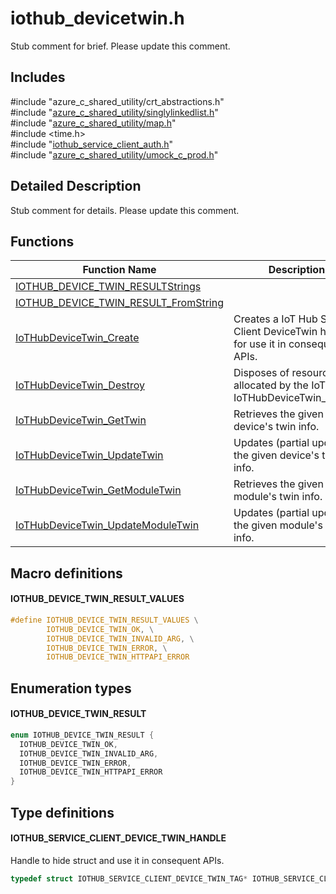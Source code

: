 # iothub_devicetwin.h 

Stub comment for brief. Please update this comment.

## Includes

\#include "azure_c_shared_utility/crt_abstractions.h"  
\#include "[azure_c_shared_utility/singlylinkedlist.h](iot-c-ref-singlylinkedlist-h.md)"  
\#include "[azure_c_shared_utility/map.h](iot-c-ref-map-h.md)"  
\#include <time.h>  
\#include "[iothub_service_client_auth.h](iot-c-ref-iothub-service-client-auth-h.md)"  
\#include "[azure_c_shared_utility/umock_c_prod.h](iot-c-ref-umock-c-prod-h.md)"  

## Detailed Description

Stub comment for details. Please update this comment.

## Functions

Function Name                  | Description                                
--------------------------------|---------------------------------------------
[IOTHUB_DEVICE_TWIN_RESULTStrings](./iot-c-ref-iothub-devicetwin-h/iothub-device-twin-resultstrings.md)            | 
[IOTHUB_DEVICE_TWIN_RESULT_FromString](./iot-c-ref-iothub-devicetwin-h/iothub-device-twin-result-fromstring.md)            | 
[IoTHubDeviceTwin_Create](./iot-c-ref-iothub-devicetwin-h/iothubdevicetwin-create.md)            | Creates a IoT Hub Service Client DeviceTwin handle for use it in consequent APIs.
[IoTHubDeviceTwin_Destroy](./iot-c-ref-iothub-devicetwin-h/iothubdevicetwin-destroy.md)            | Disposes of resources allocated by the IoT Hub IoTHubDeviceTwin_Create.
[IoTHubDeviceTwin_GetTwin](./iot-c-ref-iothub-devicetwin-h/iothubdevicetwin-gettwin.md)            | Retrieves the given device's twin info.
[IoTHubDeviceTwin_UpdateTwin](./iot-c-ref-iothub-devicetwin-h/iothubdevicetwin-updatetwin.md)            | Updates (partial update) the given device's twin info.
[IoTHubDeviceTwin_GetModuleTwin](./iot-c-ref-iothub-devicetwin-h/iothubdevicetwin-getmoduletwin.md)            | Retrieves the given module's twin info.
[IoTHubDeviceTwin_UpdateModuleTwin](./iot-c-ref-iothub-devicetwin-h/iothubdevicetwin-updatemoduletwin.md)            | Updates (partial update) the given module's twin info.

## Macro definitions

#### IOTHUB_DEVICE_TWIN_RESULT_VALUES

```C
#define IOTHUB_DEVICE_TWIN_RESULT_VALUES \
        IOTHUB_DEVICE_TWIN_OK, \
        IOTHUB_DEVICE_TWIN_INVALID_ARG, \
        IOTHUB_DEVICE_TWIN_ERROR, \
        IOTHUB_DEVICE_TWIN_HTTPAPI_ERROR 
```

## Enumeration types

#### IOTHUB_DEVICE_TWIN_RESULT

```C
enum IOTHUB_DEVICE_TWIN_RESULT {
  IOTHUB_DEVICE_TWIN_OK,
  IOTHUB_DEVICE_TWIN_INVALID_ARG,
  IOTHUB_DEVICE_TWIN_ERROR,
  IOTHUB_DEVICE_TWIN_HTTPAPI_ERROR
}
```

## Type definitions

#### IOTHUB_SERVICE_CLIENT_DEVICE_TWIN_HANDLE

Handle to hide struct and use it in consequent APIs. 

```C
typedef struct IOTHUB_SERVICE_CLIENT_DEVICE_TWIN_TAG* IOTHUB_SERVICE_CLIENT_DEVICE_TWIN_HANDLE;
```

